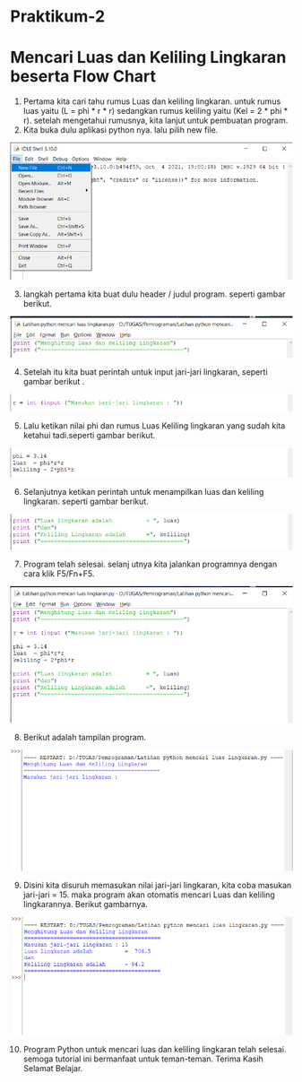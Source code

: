 # Praktikum-2
# Mencari Luas dan Keliling Lingkaran beserta Flow Chart 




1. Pertama kita cari tahu rumus Luas dan keliling lingkaran. untuk rumus luas yaitu (L = phi * r * r) sedangkan rumus keliling yaitu (Kel = 2 * phi * r). setelah mengetahui rumusnya, kita lanjut untuk pembuatan program.
2. Kita buka dulu aplikasi python nya. lalu pilih new file.

![Gambar](ScreenshotPy/ss2.png)

3. langkah pertama kita buat dulu header / judul program. seperti gambar berikut.

![Gambar](ScreenshotPy/ss3.png)

4. Setelah itu kita buat perintah untuk input jari-jari lingkaran, seperti gambar berikut .

![Gambar](ScreenshotPy/ss4.png)

5. Lalu ketikan nilai phi dan rumus Luas Keliling lingkaran yang sudah kita ketahui tadi.seperti gambar berikut.

![Gambar](ScreenshotPy/ss5.png)

6. Selanjutnya ketikan perintah untuk menampilkan luas dan keliling lingkaran. 
seperti gambar berikut.

![Gambar](ScreenshotPy/ss6.png)

7. Program telah selesai. selanj
utnya kita jalankan programnya dengan cara klik F5/Fn+F5.

![Gambar](ScreenshotPy/ss7.png)

8. Berikut adalah tampilan program. 

![Gambar](ScreenshotPy/ss8.png)

9. Disini kita disuruh memasukan nilai jari-jari lingkaran, kita coba masukan jari-jari = 15. maka program akan otomatis mencari Luas dan keliling lingkarannya. Berikut gambarnya.

![Gambar](ScreenshotPy/ss9.png)

10. Program Python untuk mencari luas dan keliling lingkaran telah selesai. semoga tutorial ini bermanfaat untuk teman-teman. Terima Kasih Selamat Belajar.